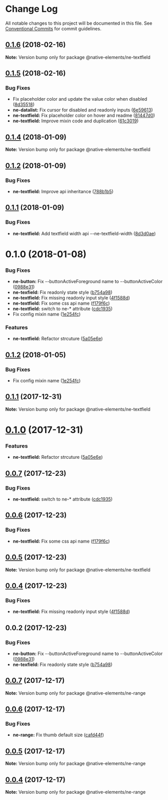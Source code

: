 # Change Log

All notable changes to this project will be documented in this file.
See [Conventional Commits](https://conventionalcommits.org) for commit guidelines.

<a name="0.1.6"></a>
## [0.1.6](https://github.com/equinusocio/native-elements/tree/master/elements/ne-textfield/compare/@native-elements/ne-textfield@0.1.5...@native-elements/ne-textfield@0.1.6) (2018-02-16)




**Note:** Version bump only for package @native-elements/ne-textfield

<a name="0.1.5"></a>
## [0.1.5](https://github.com/equinusocio/native-elements/tree/master/elements/ne-textfield/compare/@native-elements/ne-textfield@0.1.4...@native-elements/ne-textfield@0.1.5) (2018-02-16)


### Bug Fixes

* Fix placeholder color and update the value color when disabled ([8d35518](https://github.com/equinusocio/native-elements/tree/master/elements/ne-textfield/commit/8d35518))
* **ne-datalist:** Fix cursor for disabled and readonly inputs ([6e59613](https://github.com/equinusocio/native-elements/tree/master/elements/ne-textfield/commit/6e59613))
* **ne-textfield:** Fix placeholder color on hover and readme ([81447d0](https://github.com/equinusocio/native-elements/tree/master/elements/ne-textfield/commit/81447d0))
* **ne-textfield:** Improve mixin code and duplication ([61c3019](https://github.com/equinusocio/native-elements/tree/master/elements/ne-textfield/commit/61c3019))




<a name="0.1.4"></a>
## [0.1.4](https://github.com/equinusocio/native-elements/tree/master/elements/ne-textfield/compare/@native-elements/ne-textfield@0.1.2...@native-elements/ne-textfield@0.1.4) (2018-01-09)




**Note:** Version bump only for package @native-elements/ne-textfield

<a name="0.1.2"></a>
## [0.1.2](https://github.com/equinusocio/native-elements/tree/master/elements/ne-textfield/compare/@native-elements/ne-textfield@0.1.1...@native-elements/ne-textfield@0.1.2) (2018-01-09)


### Bug Fixes

* **ne-textfield:** Improve api inheritance ([788b1b5](https://github.com/equinusocio/native-elements/tree/master/elements/ne-textfield/commit/788b1b5))




<a name="0.1.1"></a>
## [0.1.1](https://github.com/equinusocio/native-elements/tree/master/elements/ne-textfield/compare/@native-elements/ne-textfield@0.1.0...@native-elements/ne-textfield@0.1.1) (2018-01-09)


### Bug Fixes

* **ne-textfield:** Add textfield width api --ne-textfield-width ([8d3d0ae](https://github.com/equinusocio/native-elements/tree/master/elements/ne-textfield/commit/8d3d0ae))




<a name="0.1.0"></a>
# 0.1.0 (2018-01-08)


### Bug Fixes

* **ne-button:** Fix --buttonActiveForeground name to --buttonActiveColor ([0988e31](https://github.com/equinusocio/native-elements/tree/master/elements/ne-textfield/commit/0988e31))
* **ne-texfield:** Fix readonly state style ([b754a98](https://github.com/equinusocio/native-elements/tree/master/elements/ne-textfield/commit/b754a98))
* **ne-textfield:** Fix missing readonly input style ([4f1588d](https://github.com/equinusocio/native-elements/tree/master/elements/ne-textfield/commit/4f1588d))
* **ne-textfield:** Fix some css api name ([f179f6c](https://github.com/equinusocio/native-elements/tree/master/elements/ne-textfield/commit/f179f6c))
* **ne-textfield:** switch to ne-* attribute ([cdc1935](https://github.com/equinusocio/native-elements/tree/master/elements/ne-textfield/commit/cdc1935))
* Fix config mixin name ([1e254fc](https://github.com/equinusocio/native-elements/tree/master/elements/ne-textfield/commit/1e254fc))


### Features

* **ne-textfield:** Refactor strcuture ([5a05e6e](https://github.com/equinusocio/native-elements/tree/master/elements/ne-textfield/commit/5a05e6e))




<a name="0.1.2"></a>
## [0.1.2](https://github.com/equinusocio/native-elements/tree/master/elements/ne-textfield/compare/@native-elements/ne-textfield@0.1.1...@native-elements/ne-textfield@0.1.2) (2018-01-05)


### Bug Fixes

* Fix config mixin name ([1e254fc](https://github.com/equinusocio/native-elements/tree/master/elements/ne-textfield/commit/1e254fc))




<a name="0.1.1"></a>
## [0.1.1](https://github.com/equinusocio/native-elements/tree/master/elements/ne-textfield/compare/@native-elements/ne-textfield@0.1.0...@native-elements/ne-textfield@0.1.1) (2017-12-31)




**Note:** Version bump only for package @native-elements/ne-textfield

<a name="0.1.0"></a>
# [0.1.0](https://github.com/equinusocio/native-elements/tree/master/elements/ne-textfield/compare/@native-elements/ne-textfield@0.0.7...@native-elements/ne-textfield@0.1.0) (2017-12-31)


### Features

* **ne-textfield:** Refactor strcuture ([5a05e6e](https://github.com/equinusocio/native-elements/tree/master/elements/ne-textfield/commit/5a05e6e))




<a name="0.0.7"></a>
## [0.0.7](https://github.com/equinusocio/native-elements/tree/master/elements/ne-textfield/compare/@native-elements/ne-textfield@0.0.6...@native-elements/ne-textfield@0.0.7) (2017-12-23)


### Bug Fixes

* **ne-textfield:** switch to ne-* attribute ([cdc1935](https://github.com/equinusocio/native-elements/tree/master/elements/ne-textfield/commit/cdc1935))




<a name="0.0.6"></a>
## [0.0.6](https://github.com/equinusocio/native-elements/tree/master/elements/ne-textfield/compare/@native-elements/ne-textfield@0.0.5...@native-elements/ne-textfield@0.0.6) (2017-12-23)


### Bug Fixes

* **ne-textfield:** Fix some css api name ([f179f6c](https://github.com/equinusocio/native-elements/tree/master/elements/ne-textfield/commit/f179f6c))




<a name="0.0.5"></a>
## [0.0.5](https://github.com/equinusocio/native-elements/tree/master/elements/ne-textfield/compare/@native-elements/ne-textfield@0.0.4...@native-elements/ne-textfield@0.0.5) (2017-12-23)




**Note:** Version bump only for package @native-elements/ne-textfield

<a name="0.0.4"></a>
## [0.0.4](https://github.com/equinusocio/native-elements/tree/master/elements/ne-textfield/compare/@native-elements/ne-textfield@0.0.2...@native-elements/ne-textfield@0.0.4) (2017-12-23)


### Bug Fixes

* **ne-textfield:** Fix missing readonly input style ([4f1588d](https://github.com/equinusocio/native-elements/tree/master/elements/ne-textfield/commit/4f1588d))




<a name="0.0.2"></a>
## 0.0.2 (2017-12-23)


### Bug Fixes

* **ne-button:** Fix --buttonActiveForeground name to --buttonActiveColor ([0988e31](https://github.com/equinusocio/native-elements/tree/master/elements/ne-textfield/commit/0988e31))
* **ne-texfield:** Fix readonly state style ([b754a98](https://github.com/equinusocio/native-elements/tree/master/elements/ne-textfield/commit/b754a98))




<a name="0.0.7"></a>
## [0.0.7](https://github.com/equinusocio/native-elements/tree/master/elements/ne-range/compare/@native-elements/ne-range@0.0.6...@native-elements/ne-range@0.0.7) (2017-12-17)




**Note:** Version bump only for package @native-elements/ne-range

<a name="0.0.6"></a>
## [0.0.6](https://github.com/equinusocio/native-elements/tree/master/elements/ne-range/compare/@native-elements/ne-range@0.0.5...@native-elements/ne-range@0.0.6) (2017-12-17)


### Bug Fixes

* **ne-range:** Fix thumb default size ([cafd44f](https://github.com/equinusocio/native-elements/tree/master/elements/ne-range/commit/cafd44f))




<a name="0.0.5"></a>
## [0.0.5](https://github.com/equinusocio/native-elements/tree/master/elements/ne-range/compare/@native-elements/ne-range@0.0.4...@native-elements/ne-range@0.0.5) (2017-12-17)




**Note:** Version bump only for package @native-elements/ne-range

<a name="0.0.4"></a>
## [0.0.4](https://github.com/equinusocio/native-elements/tree/master/elements/ne-range/compare/@native-elements/ne-range@0.0.3...@native-elements/ne-range@0.0.4) (2017-12-17)




**Note:** Version bump only for package @native-elements/ne-range
